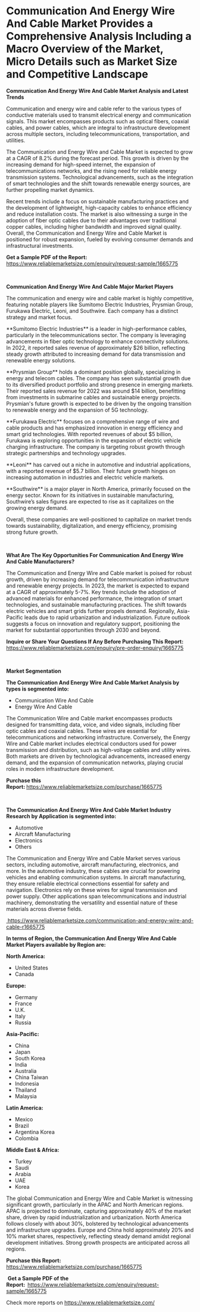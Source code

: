 <p><h1>Communication And Energy Wire And Cable Market Provides a Comprehensive Analysis Including a Macro Overview of the Market, Micro Details such as Market Size and Competitive Landscape</h1></p><p><strong>Communication And Energy Wire And Cable Market Analysis and Latest Trends</strong></p>
<p><p>Communication and energy wire and cable refer to the various types of conductive materials used to transmit electrical energy and communication signals. This market encompasses products such as optical fibers, coaxial cables, and power cables, which are integral to infrastructure development across multiple sectors, including telecommunications, transportation, and utilities.</p><p>The Communication and Energy Wire and Cable Market is expected to grow at a CAGR of 8.2% during the forecast period. This growth is driven by the increasing demand for high-speed internet, the expansion of telecommunications networks, and the rising need for reliable energy transmission systems. Technological advancements, such as the integration of smart technologies and the shift towards renewable energy sources, are further propelling market dynamics.</p><p>Recent trends include a focus on sustainable manufacturing practices and the development of lightweight, high-capacity cables to enhance efficiency and reduce installation costs. The market is also witnessing a surge in the adoption of fiber optic cables due to their advantages over traditional copper cables, including higher bandwidth and improved signal quality. Overall, the Communication and Energy Wire and Cable Market is positioned for robust expansion, fueled by evolving consumer demands and infrastructural investments.</p></p>
<p><strong>Get a Sample PDF of the Report:&nbsp;</strong> <a href="https://www.reliablemarketsize.com/enquiry/request-sample/1665775?utm_campaign=1888&utm_medium=2&utm_source=Github&utm_content=ia&utm_term=14022025&utm_id=communication-and-energy-wire-and-cable">https://www.reliablemarketsize.com/enquiry/request-sample/1665775</a></p>
<p>&nbsp;</p>
<p><strong>Communication And Energy Wire And Cable Major Market Players</strong></p>
<p><p>The communication and energy wire and cable market is highly competitive, featuring notable players like Sumitomo Electric Industries, Prysmian Group, Furukawa Electric, Leoni, and Southwire. Each company has a distinct strategy and market focus.</p><p>**Sumitomo Electric Industries** is a leader in high-performance cables, particularly in the telecommunications sector. The company is leveraging advancements in fiber optic technology to enhance connectivity solutions. In 2022, it reported sales revenue of approximately $26 billion, reflecting steady growth attributed to increasing demand for data transmission and renewable energy solutions.</p><p>**Prysmian Group** holds a dominant position globally, specializing in energy and telecom cables. The company has seen substantial growth due to its diversified product portfolio and strong presence in emerging markets. Their reported sales revenue for 2022 was around $14 billion, benefitting from investments in submarine cables and sustainable energy projects. Prysmian's future growth is expected to be driven by the ongoing transition to renewable energy and the expansion of 5G technology.</p><p>**Furukawa Electric** focuses on a comprehensive range of wire and cable products and has emphasized innovation in energy efficiency and smart grid technologies. With reported revenues of about $5 billion, Furukawa is exploring opportunities in the expansion of electric vehicle charging infrastructure. The company is targeting robust growth through strategic partnerships and technology upgrades.</p><p>**Leoni** has carved out a niche in automotive and industrial applications, with a reported revenue of $5.7 billion. Their future growth hinges on increasing automation in industries and electric vehicle markets.</p><p>**Southwire** is a major player in North America, primarily focused on the energy sector. Known for its initiatives in sustainable manufacturing, Southwire’s sales figures are expected to rise as it capitalizes on the growing energy demand.</p><p>Overall, these companies are well-positioned to capitalize on market trends towards sustainability, digitalization, and energy efficiency, promising strong future growth.</p></p>
<p>&nbsp;</p>
<p><strong>What Are The Key Opportunities For Communication And Energy Wire And Cable Manufacturers?</strong></p>
<p><p>The Communication and Energy Wire and Cable market is poised for robust growth, driven by increasing demand for telecommunication infrastructure and renewable energy projects. In 2023, the market is expected to expand at a CAGR of approximately 5-7%. Key trends include the adoption of advanced materials for enhanced performance, the integration of smart technologies, and sustainable manufacturing practices. The shift towards electric vehicles and smart grids further propels demand. Regionally, Asia-Pacific leads due to rapid urbanization and industrialization. Future outlook suggests a focus on innovation and regulatory support, positioning the market for substantial opportunities through 2030 and beyond.</p></p>
<p><strong>Inquire or Share Your Questions If Any Before Purchasing This Report:</strong> <a href="https://www.reliablemarketsize.com/enquiry/pre-order-enquiry/1665775?utm_campaign=1888&utm_medium=2&utm_source=Github&utm_content=ia&utm_term=14022025&utm_id=communication-and-energy-wire-and-cable">https://www.reliablemarketsize.com/enquiry/pre-order-enquiry/1665775</a></p>
<p>&nbsp;</p>
<p><strong>Market Segmentation</strong></p>
<p><strong>The Communication And Energy Wire And Cable Market Analysis by types is segmented into:</strong></p>
<p><ul><li>Communication Wire And Cable</li><li>Energy Wire And Cable</li></ul></p>
<p><p>The Communication Wire and Cable market encompasses products designed for transmitting data, voice, and video signals, including fiber optic cables and coaxial cables. These wires are essential for telecommunications and networking infrastructure. Conversely, the Energy Wire and Cable market includes electrical conductors used for power transmission and distribution, such as high-voltage cables and utility wires. Both markets are driven by technological advancements, increased energy demand, and the expansion of communication networks, playing crucial roles in modern infrastructure development.</p></p>
<p><strong>Purchase this Report:&nbsp;</strong><a href="https://www.reliablemarketsize.com/purchase/1665775?utm_campaign=1888&utm_medium=2&utm_source=Github&utm_content=ia&utm_term=14022025&utm_id=communication-and-energy-wire-and-cable">https://www.reliablemarketsize.com/purchase/1665775</a></p>
<p>&nbsp;</p>
<p><strong>The Communication And Energy Wire And Cable Market Industry Research by Application is segmented into:</strong></p>
<p><ul><li>Automotive</li><li>Aircraft Manufacturing</li><li>Electronics</li><li>Others</li></ul></p>
<p><p>The Communication and Energy Wire and Cable Market serves various sectors, including automotive, aircraft manufacturing, electronics, and more. In the automotive industry, these cables are crucial for powering vehicles and enabling communication systems. In aircraft manufacturing, they ensure reliable electrical connections essential for safety and navigation. Electronics rely on these wires for signal transmission and power supply. Other applications span telecommunications and industrial machinery, demonstrating the versatility and essential nature of these materials across diverse fields.</p></p>
<p><a href="https://www.reliablemarketsize.com/communication-and-energy-wire-and-cable-r1665775?utm_campaign=1888&utm_medium=2&utm_source=Github&utm_content=ia&utm_term=14022025&utm_id=communication-and-energy-wire-and-cable">&nbsp;https://www.reliablemarketsize.com/communication-and-energy-wire-and-cable-r1665775</a></p>
<p><strong>In terms of Region, the Communication And Energy Wire And Cable Market Players available by Region are:</strong></p>
<p>
    <p> <strong> North America: </strong>
        <ul>
            <li>United States</li>
            <li>Canada</li>
        </ul>
        </p> 
    <p> <strong> Europe: </strong>
        <ul>
            <li>Germany</li>
            <li>France</li>
            <li>U.K.</li>
            <li>Italy</li>
            <li>Russia</li>
        </ul>
        </p> 
    <p> <strong> Asia-Pacific: </strong>
        <ul>
            <li>China</li>
            <li>Japan</li>
            <li>South Korea</li>
            <li>India</li>
            <li>Australia</li>
            <li>China Taiwan</li>
            <li>Indonesia</li>
            <li>Thailand</li>
            <li>Malaysia</li>
        </ul>
        </p> 
    <p> <strong> Latin America: </strong>
        <ul>
            <li>Mexico</li>
            <li>Brazil</li>
            <li>Argentina Korea</li>
            <li>Colombia</li>
        </ul>
        </p> 
    <p> <strong> Middle East & Africa: </strong>
        <ul>
            <li>Turkey</li>
            <li>Saudi</li>
            <li>Arabia</li>
            <li>UAE</li>
            <li>Korea</li>
        </ul>
    </p>
    </p>
<p><p>The global Communication and Energy Wire and Cable Market is witnessing significant growth, particularly in the APAC and North American regions. APAC is projected to dominate, capturing approximately 40% of the market share, driven by rapid industrialization and urbanization. North America follows closely with about 30%, bolstered by technological advancements and infrastructure upgrades. Europe and China hold approximately 20% and 10% market shares, respectively, reflecting steady demand amidst regional development initiatives. Strong growth prospects are anticipated across all regions.</p></p>
<p><strong>Purchase this Report: </strong><a href="https://www.reliablemarketsize.com/purchase/1665775?utm_campaign=1888&utm_medium=2&utm_source=Github&utm_content=ia&utm_term=14022025&utm_id=communication-and-energy-wire-and-cable">https://www.reliablemarketsize.com/purchase/1665775</a></p>
<p>&nbsp;<strong>Get a Sample PDF of the Report:&nbsp;&nbsp;</strong><a href="https://www.reliablemarketsize.com/enquiry/request-sample/1665775?utm_campaign=1888&utm_medium=2&utm_source=Github&utm_content=ia&utm_term=14022025&utm_id=communication-and-energy-wire-and-cable">https://www.reliablemarketsize.com/enquiry/request-sample/1665775</a></p>
<p><strong></strong></p>
<p>Check more reports on <a href="https://www.reliablemarketsize.com/?utm_campaign=1888&utm_medium=2&utm_source=Github&utm_content=ia&utm_term=14022025&utm_id=communication-and-energy-wire-and-cable">https://www.reliablemarketsize.com/</a></p>